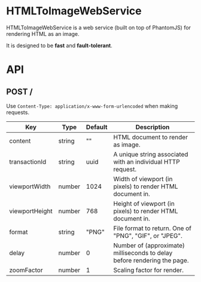 # HTMLToImageWebService

HTMLToImageWebService is a web service (built on top of PhantomJS) for rendering HTML as an image.

It is designed to be **fast** and **fault-tolerant**.

# API

## POST /

Use `Content-Type: application/x-www-form-urlencoded` when making requests.

| Key            	| Type   	| Default 	| Description                                                              	|
|----------------	|--------	|---------	|--------------------------------------------------------------------------	|
| content        	| string 	| ""      	| HTML document to render as image.                                        	|
| transactionId  	| string 	| uuid    	| A unique string associated with an individual HTTP request.              	|
| viewportWidth  	| number 	| 1024    	| Width of viewport (in pixels) to render HTML document in.                	|
| viewportHeight 	| number 	| 768     	| Height of viewport (in pixels) to render HTML document in.               	|
| format         	| string 	| "PNG"   	| File format to return. One of "PNG", "GIF", or "JPEG".                   	|
| delay          	| number 	| 0       	| Number of (approximate) milliseconds to delay before rendering the page. 	|
| zoomFactor     	| number 	| 1       	| Scaling factor for render.                                               	|
